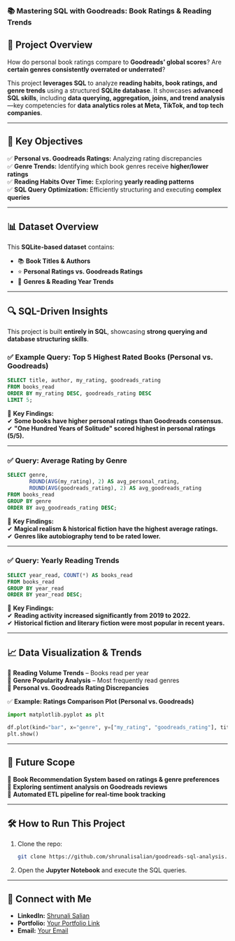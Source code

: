 ### 📚 **Mastering SQL with Goodreads: Book Ratings & Reading Trends**  

## 🚀 **Project Overview**  
How do personal book ratings compare to **Goodreads’ global scores**? Are **certain genres consistently overrated or underrated**?  

This project **leverages SQL** to analyze **reading habits, book ratings, and genre trends** using a structured **SQLite database**. It showcases **advanced SQL skills**, including **data querying, aggregation, joins, and trend analysis**—key competencies for **data analytics roles at Meta, TikTok, and top tech companies**.  

---

## 🎯 **Key Objectives**  
✅ **Personal vs. Goodreads Ratings:** Analyzing rating discrepancies  
✅ **Genre Trends:** Identifying which book genres receive **higher/lower ratings**  
✅ **Reading Habits Over Time:** Exploring **yearly reading patterns**  
✅ **SQL Query Optimization:** Efficiently structuring and executing **complex queries**  

---

## 📊 **Dataset Overview**  
This **SQLite-based dataset** contains:  
- 📚 **Book Titles & Authors**  
- ⭐ **Personal Ratings vs. Goodreads Ratings**  
- 📖 **Genres & Reading Year Trends**  

---

## 🔍 **SQL-Driven Insights**  
This project is built **entirely in SQL**, showcasing **strong querying and database structuring skills**.  

### ✅ **Example Query: Top 5 Highest Rated Books (Personal vs. Goodreads)**  
```sql
SELECT title, author, my_rating, goodreads_rating 
FROM books_read 
ORDER BY my_rating DESC, goodreads_rating DESC 
LIMIT 5;
```
🔹 **Key Findings:**  
✔ **Some books have higher personal ratings than Goodreads consensus.**  
✔ **"One Hundred Years of Solitude" scored highest in personal ratings (5/5).**  

---

### ✅ **Query: Average Rating by Genre**
```sql
SELECT genre, 
       ROUND(AVG(my_rating), 2) AS avg_personal_rating, 
       ROUND(AVG(goodreads_rating), 2) AS avg_goodreads_rating
FROM books_read
GROUP BY genre
ORDER BY avg_goodreads_rating DESC;
```
🔹 **Key Findings:**  
✔ **Magical realism & historical fiction have the highest average ratings.**  
✔ **Genres like autobiography tend to be rated lower.**  

---

### ✅ **Query: Yearly Reading Trends**
```sql
SELECT year_read, COUNT(*) AS books_read
FROM books_read
GROUP BY year_read
ORDER BY year_read DESC;
```
🔹 **Key Findings:**  
✔ **Reading activity increased significantly from 2019 to 2022.**  
✔ **Historical fiction and literary fiction were most popular in recent years.**  

---

## 📈 **Data Visualization & Trends**  
📌 **Reading Volume Trends** – Books read per year  
📌 **Genre Popularity Analysis** – Most frequently read genres  
📌 **Personal vs. Goodreads Rating Discrepancies**  

✅ **Example: Ratings Comparison Plot (Personal vs. Goodreads)**  
```python
import matplotlib.pyplot as plt

df.plot(kind="bar", x="genre", y=["my_rating", "goodreads_rating"], title="Personal vs. Goodreads Ratings")
plt.show()
```
---

## 🔮 **Future Scope**  
🔹 **Book Recommendation System based on ratings & genre preferences**  
🔹 **Exploring sentiment analysis on Goodreads reviews**  
🔹 **Automated ETL pipeline for real-time book tracking**  

---

## 🛠 **How to Run This Project**  
1. Clone the repo:  
   ```bash
   git clone https://github.com/shrunalisalian/goodreads-sql-analysis.git
   ```
2. Open the **Jupyter Notebook** and execute the SQL queries.  

---

## 📌 **Connect with Me**  
- **LinkedIn:** [Shrunali Salian](https://www.linkedin.com/in/shrunali-salian/)  
- **Portfolio:** [Your Portfolio Link](#)  
- **Email:** [Your Email](#)  
